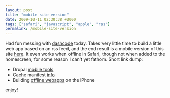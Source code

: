 ```yaml
---
layout: post
title: "mobile site version"
date: 2009-10-11 02:30:38 +0000
tags: ["safari", "javascript", "apple", "rss"]
permalink: /mobile-site-version
---
```




Had fun messing with
[dashcode](http://developer.apple.com/tools/dashcode/) today. Takes very
little time to build a little web app based on an rss feed, and the end
result is a mobile version of this site
[here](http://reluctanthacker.rollett.org/i/). It even works when
offline in Safari, though not when added to the homescreen, for some
reason I can\'t yet fathom. Short link dump:

-   Drupal [mobile tools](http://drupal.org/project/mobile_tools)
-   Cache manifest
    [info](http://blog.robszumski.com/html-5-cache-manifest-and-the-iphone)
-   Building [offline
    webapps](http://www.thecssninja.com/javascript/how-to-create-offline-webapps-on-the-iphone)
    on the iPhone

enjoy!




